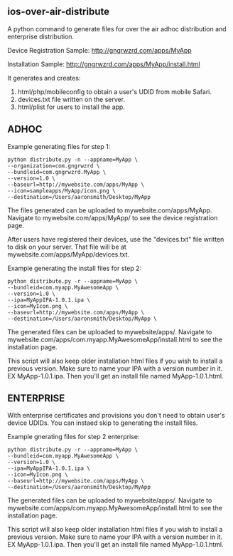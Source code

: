 ## ios-over-air-distribute ##

A python command to generate files for over the air adhoc distribution and enterprise distribution.

Device Registration Sample:
http://gngrwzrd.com/apps/MyApp

Installation Sample:
http://gngrwzrd.com/apps/MyApp/install.html

It generates and creates:

1. html/php/mobileconfig to obtain a user's UDID from mobile Safari.
2. devices.txt file written on the server.
3. html/plist for users to install the app.

## ADHOC ##

Example generating files for step 1:

	python distribute.py -n --appname=MyApp \
	--organization=com.gngrwzrd \
	--bundleid=com.gngrwzrd.MyApp \
	--version=1.0 \
	--baseurl=http://mywebsite.com/apps/MyApp \
	--icon=sampleapps/MyApp/icon.png \
	--destination=/Users/aaronsmith/Desktop/MyApp

The files generated can be uploaded to mywebsite.com/apps/MyApp. Navigate to mywebsite.com/apps/MyApp/ to see the device registration page.

After users have registered their devices, use the "devices.txt" file written to disk on your server. That file will be at mywebsite.com/apps/MyApp/devices.txt.

Example generating the install files for step 2:

	python distribute.py -r --appname=MyApp \
	--bundleid=com.myapp.MyAwesomeApp \
	--version=1.0 \
	--ipa=MyAppIPA-1.0.1.ipa \
	--icon=MyIcon.png \
	--baseurl=http://mywebsite.com/apps/MyApp \
	--destination=/Users/aaronsmith/Desktop/MyApp \

The generated files can be uploaded to mywebsite/apps/. Navigate to mywebsite.com/apps/com.myapp.MyAwesomeApp/install.html to see the installation page.

This script will also keep older installation html files if you wish to install a previous version. Make sure to name your IPA with a version number in it. EX MyApp-1.0.1.ipa. Then you'll get an install file named MyApp-1.0.1.html.

## ENTERPRISE ##

With enterprise certificates and provisions you don't need to obtain user's device UDIDs. You can instaed  skip to generating the install files.

Example gnerating files for step 2 enterprise:

	python distribute.py -r --appname=MyApp \
	--bundleid=com.myapp.MyAwesomeApp \
	--version=1.0 \
	--ipa=MyAppIPA-1.0.1.ipa \
	--icon=MyIcon.png \
	--baseurl=http://mywebsite.com/apps/MyApp \
	--destination=/Users/aaronsmith/Desktop/MyApp

The generated files can be uploaded to mywebsite/apps/. Navigate to mywebsite.com/apps/com.myapp.MyAwesomeApp/install.html to see the installation page.

This script will also keep older installation html files if you wish to install a previous version. Make sure to name your IPA with a version number in it. EX MyApp-1.0.1.ipa. Then you'll get an install file named MyApp-1.0.1.html.
